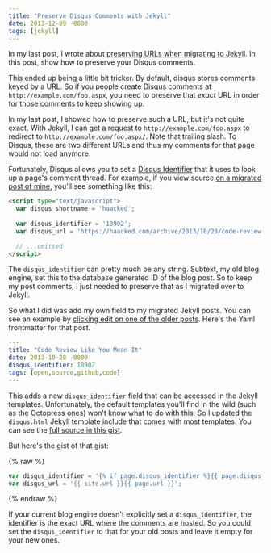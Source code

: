 ```yaml
---
title: "Preserve Disqus Comments with Jekyll"
date: 2013-12-09 -0800
tags: [jekyll]
---
```


In my last post, I wrote about [preserving URLs when migrating to Jekyll](https://haacked.com/archive/2013/12/03/jekyll-url-extensions/). In this post, show how to preserve your Disqus comments.

This ended up being a little bit tricker. By default, disqus stores comments keyed by a URL. So if you people create Disqus comments at `http://example.com/foo.aspx`, you need to preserve that _exact_ URL in order for those comments to keep showing up.

In my last post, I showed how to preserve such a URL, but it's not quite exact. With Jekyll, I can get a request to `http://example.com/foo.aspx` to redirect to `http://example.com/foo.aspx/`. Note that trailing slash. To Disqus, these are two different URLs and thus my comments for that page would not load anymore.

Fortunately, Disqus allows you to set a [Disqus Identifier](http://help.disqus.com/customer/portal/articles/472099-what-is-a-disqus-identifier-) that it uses to look up a page's comment thread. For example, if you view source [on a migrated post of mine](https://haacked.com/archive/2013/10/28/code-review-like-you-mean-it.aspx/), you'll see something like this:

```html
<script type="text/javascript">
  var disqus_shortname = 'haacked';
      
  var disqus_identifier = '18902';
  var disqus_url = 'https://haacked.com/archive/2013/10/28/code-review-like-you-mean-it.aspx/';
  
  // ...omitted
</script>
```

The `disqus_identifier` can pretty much be any string. Subtext, my old blog engine, set this to the database generated ID of the blog post. So to keep my post comments, I just needed to preserve that as I migrated over to Jekyll.

So what I did was add my own field to my migrated Jekyll posts. You can see an example by [clicking edit on one of the older posts](https://github.com/Haacked/haacked.com/edit/gh-pages/_posts/2013-10-28-code-review-like-you-mean-it.aspx.markdown). Here's the Yaml frontmatter for that post.

```yaml
---
title: "Code Review Like You Mean It"
date: 2013-10-28 -0800
disqus_identifier: 18902
tags: [open,source,github,code]
---
```

This adds a new `disqus_identifier` field that can be accessed in the Jekyll templates. Unfortunately, the default templates you'll find in the wild (such as the Octopress ones) won't know what to do with this. So I updated the `disqus.html` Jekyll template include that comes with most templates. You can see the [full source in this gist](https://gist.github.com/Haacked/7885542).

But here's the gist of that gist:

{% raw  %}
```js
var disqus_identifier = '{% if page.disqus_identifier %}{{ page.disqus_identifier}}{% else %}{{ site.url }}{{ page.url }}{% endif %}';
var disqus_url = '{{ site.url }}{{ page.url }}';
```
{% endraw  %}

If your current blog engine doesn't explicitly set a `disqus_identifier`, the identifier is the exact URL where the comments are hosted. So you could set the `disqus_identifier` to that for your old posts and leave it empty for your new ones. 